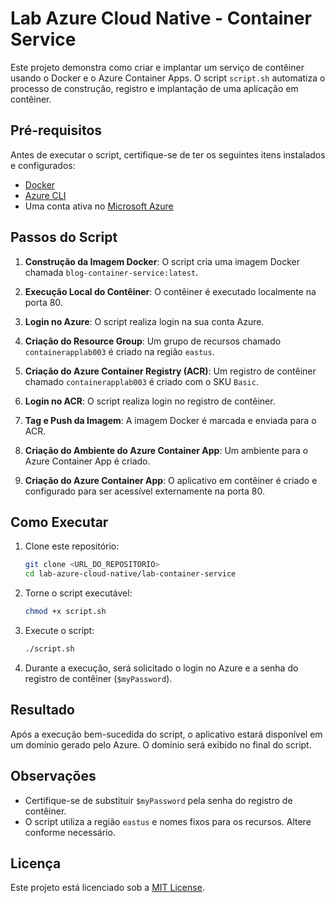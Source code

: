 
# Lab Azure Cloud Native - Container Service

Este projeto demonstra como criar e implantar um serviço de contêiner usando o Docker e o Azure Container Apps. O script `script.sh` automatiza o processo de construção, registro e implantação de uma aplicação em contêiner.

## Pré-requisitos

Antes de executar o script, certifique-se de ter os seguintes itens instalados e configurados:

- [Docker](https://www.docker.com/)
- [Azure CLI](https://learn.microsoft.com/cli/azure/install-azure-cli)
- Uma conta ativa no [Microsoft Azure](https://azure.microsoft.com/)

## Passos do Script

1. **Construção da Imagem Docker**:
    O script cria uma imagem Docker chamada `blog-container-service:latest`.

2. **Execução Local do Contêiner**:
    O contêiner é executado localmente na porta 80.

3. **Login no Azure**:
    O script realiza login na sua conta Azure.

4. **Criação do Resource Group**:
    Um grupo de recursos chamado `containerapplab003` é criado na região `eastus`.

5. **Criação do Azure Container Registry (ACR)**:
    Um registro de contêiner chamado `containerapplab003` é criado com o SKU `Basic`.

6. **Login no ACR**:
    O script realiza login no registro de contêiner.

7. **Tag e Push da Imagem**:
    A imagem Docker é marcada e enviada para o ACR.

8. **Criação do Ambiente do Azure Container App**:
    Um ambiente para o Azure Container App é criado.

9. **Criação do Azure Container App**:
    O aplicativo em contêiner é criado e configurado para ser acessível externamente na porta 80.

## Como Executar

1. Clone este repositório:
    ```bash
    git clone <URL_DO_REPOSITORIO>
    cd lab-azure-cloud-native/lab-container-service
    ```

2. Torne o script executável:
    ```bash
    chmod +x script.sh
    ```

3. Execute o script:
    ```bash
    ./script.sh
    ```

4. Durante a execução, será solicitado o login no Azure e a senha do registro de contêiner (`$myPassword`).

## Resultado

Após a execução bem-sucedida do script, o aplicativo estará disponível em um domínio gerado pelo Azure. O domínio será exibido no final do script.

## Observações

- Certifique-se de substituir `$myPassword` pela senha do registro de contêiner.
- O script utiliza a região `eastus` e nomes fixos para os recursos. Altere conforme necessário.

## Licença

Este projeto está licenciado sob a [MIT License](LICENSE).
